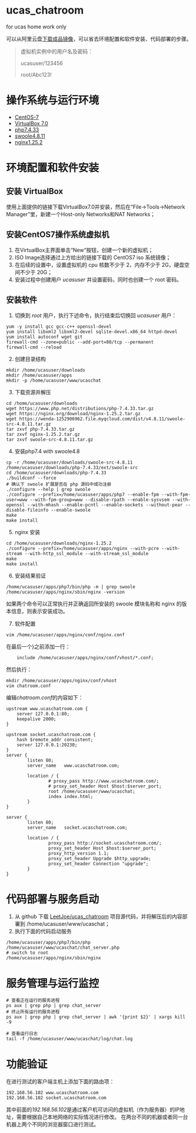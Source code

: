 # ucas_chatroom
for ucas home work only

可以从阿里云盘[下载成品镜像](https://www.adrive.com)，可以省去环境配置和软件安装、代码部署的步骤。
> 虚拟机实例中的用户名及密码：
> 
> ucasuser/123456
> 
> root/Abc123!

# 操作系统与运行环境
* [CentOS-7](https://mirrors.tuna.tsinghua.edu.cn/centos/7.9.2009/isos/x86_64/CentOS-7-x86_64-Everything-2009.iso)
* [VirtualBox 7.0](https://www.virtualbox.org/wiki/Downloads)
* [php7.4.33](https://www.php.net/distributions/php-7.4.33.tar.gz)
* [swoole4.8.11](https://wenda-1252906962.file.myqcloud.com/dist/v4.8.11/swoole-src-4.8.11.tar.gz)
* [nginx1.25.2](https://nginx.org/download/nginx-1.25.2.tar.gz)

# 环境配置和软件安装

## 安装 VirtualBox
使用上面提供的链接下载VirtualBox7.0并安装，然后在“File->Tools->Network Manager”里，新建一个Host-only Networks和NAT Networks；
## 安装CentOS7操作系统虚拟机
1. 在VirtualBox主界面单击“New“按钮，创建一个新的虚拟机；
2. ISO Image选择通过上方给出的链接下载的 CentOS7 iso 系统镜像；
3. 在后续的设置中，设置虚拟机的 cpu 核数不少于 2，内存不少于 2G，硬盘空间不少于 20G；
4. 安装过程中创建用户 *ucasuser* 并设置密码，同时也创建一个 root 密码。
## 安装软件

1. 切换到 *root* 用户，执行下述命令，执行结束后切换回 *ucasuser* 用户：
```
yum -y install gcc gcc-c++ openssl-devel
yum install libxml2 libxml2-devel sqlite-devel.x86_64 httpd-devel
yum install autoconf wget git
firewall-cmd --zone=public --add-port=80/tcp --permanent 
firewall-cmd --reload 
```

2. 创建目录结构
```
mkdir /home/ucasuser/downloads
mkdir /home/ucasuser/apps
mkdir -p /home/ucasuser/www/ucaschat
```

3. 下载资源并解压
```
cd /home/ucasuser/downloads
wget https://www.php.net/distributions/php-7.4.33.tar.gz
wget https://nginx.org/download/nginx-1.25.2.tar.gz
wget https://wenda-1252906962.file.myqcloud.com/dist/v4.8.11/swoole-src-4.8.11.tar.gz
tar zxvf php-7.4.33.tar.gz
tar zxvf nginx-1.25.2.tar.gz
tar zxvf swoole-src-4.8.11.tar.gz
```

4. 安装php7.4 with swoole4.8
```
cp -r /home/ucasuser/downloads/swoole-src-4.8.11 /home/ucasuser/downloads/php-7.4.33/ext/swoole-src
cd /home/ucasuser/downloads/php-7.4.33
./buildconf --force
# 确认下 swoole 扩展是否在 php 源码中成功注册
./configure --help | grep swoole
./configure --prefix=/home/ucasuser/apps/php7 --enable-fpm --with-fpm-user=www --with-fpm-group=www --disable-rpath --enable-sysvsem --with-openssl --with-mhash --enable-pcntl --enable-sockets --without-pear --disable-fileinfo --enable-swoole
make
make install
```

5. nginx 安装
```
cd /home/ucasuser/downloads/nginx-1.25.2
./configure --prefix=/home/ucasuser/apps/nginx --with-pcre --with-stream --with-http_ssl_module --with-stream_ssl_module
make
make install
```

6. 安装结果验证
```
/home/ucasuser/apps/php7/bin/php -m | grep swoole
/home/ucasuser/apps/nginx/sbin/nginx -version
```
如果两个命令可以正常执行并正确返回所安装的 swoole 模块名称和 nginx 的版本信息，则表示安装成功。

7. 软件配置
```
vim /home/ucasuser/apps/nginx/conf/nginx.conf
```
在最后一个}之前添加一行：
```
    include /home/ucasuser/apps/nginx/conf/vhost/*.conf;
```
然后执行：
```
mkdir /home/ucasuser/apps/nginx/conf/vhost
vim chatroom.conf
```
编辑*chatroom.conf*的内容如下：
```
upstream www.ucaschatroom.com {
    server 127.0.0.1:80;
    keepalive 2000;
}

upstream socket.ucaschatroom.com {
    hash $remote_addr consistent;
    server 127.0.0.1:20230;
}
server {
        listen 80;
        server_name   www.ucaschatroom.com;

        location / {
                # proxy_pass http://www.ucaschatroom.com/;
                # proxy_set_header Host $host:$server_port;
                root /home/ucasuser/www/ucaschat;
                index index.html;
        }
}

server {
        listen 80;
        server_name   socket.ucaschatroom.com;

        location / {
                proxy_pass http://socket.ucaschatroom.com/;
                proxy_set_header Host $host:$server_port;
                proxy_http_version 1.1;
                proxy_set_header Upgrade $http_upgrade;
                proxy_set_header Connection "upgrade";
        }
}
```



# 代码部署与服务启动
1. 从 github 下载 [LeetJoe/ucas_chatroom](https://github.com/LeetJoe/ucas_chatroom) 项目源代码，并将解压后的内容部署到 /home/ucasuser/www/ucaschat；
2. 执行下面的代码启动服务
```
/home/ucasuser/apps/php7/bin/php /home/ucasuser/www/ucaschat/chat_server.php
# switch to root
/home/ucasuser/apps/nginx/sbin/nginx
```


# 服务管理与运行监控
```
# 查看正在运行的服务进程
ps aux | grep php | grep chat_server
# 终止所有运行的服务进程
ps aux | grep php | grep chat_server | awk '{print $2}' | xargs kill -9

# 查看运行日志
tail -f /home/ucasuser/www/ucaschat/log/chat.log
```

# 功能验证
在进行测试的客户端主机上添加下面的路由项：
```
192.168.56.102 www.ucaschatroom.com
192.168.56.102 socket.ucaschatroom.com
```
其中前面的*192.168.56.102*是通过客户机可访问的虚拟机（作为服务器）的IP地址，需要根据自己本地网络的实际情况进行修改。
在两台不同的机器或者同一台机器上两个不同的浏览器窗口进行测试。





